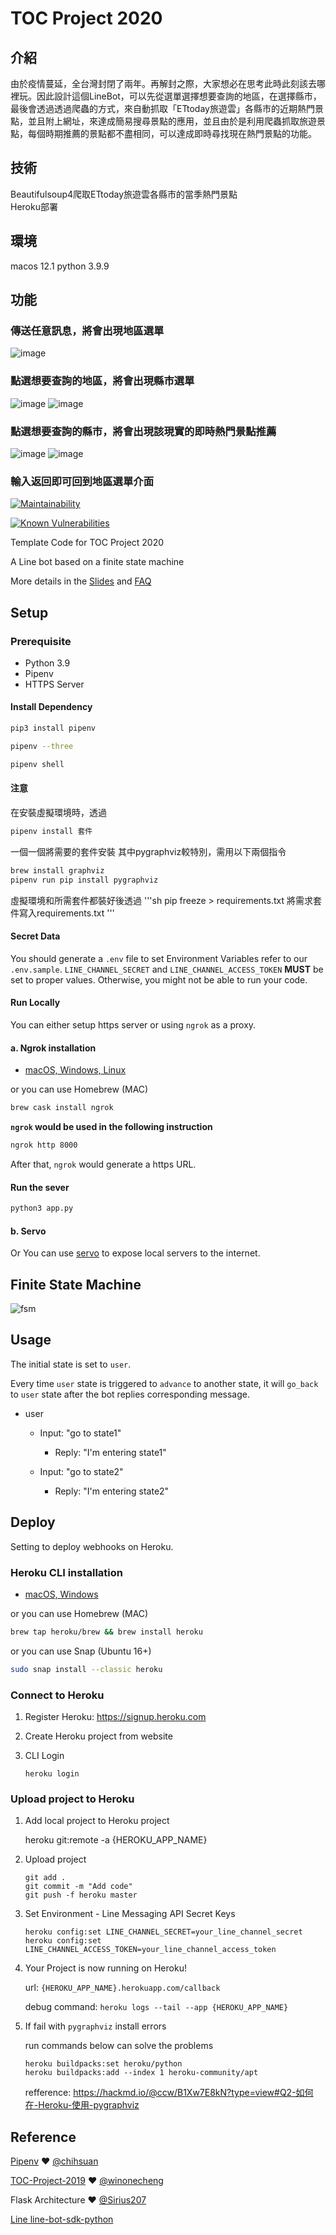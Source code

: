 # TOC Project 2020
## 介紹
由於疫情蔓延，全台灣封閉了兩年。再解封之際，大家想必在思考此時此刻該去哪裡玩。因此設計這個LineBot，可以先從選單選擇想要查詢的地區，在選擇縣市，最後會透過透過爬蟲的方式，來自動抓取「ETtoday旅遊雲」各縣市的近期熱門景點，並且附上網址，來達成簡易搜尋景點的應用，並且由於是利用爬蟲抓取旅遊景點，每個時期推薦的景點都不盡相同，可以達成即時尋找現在熱門景點的功能。

## 技術
Beautifulsoup4爬取ETtoday旅遊雲各縣市的當季熱門景點  
Heroku部署

## 環境
macos 12.1
python 3.9.9

## 功能
### 傳送任意訊息，將會出現地區選單
![image](./img/IMG_5351.PNG)
### 點選想要查詢的地區，將會出現縣市選單
![image](./img/IMG_5352.PNG)
![image](./img/IMG_5353.PNG)
### 點選想要查詢的縣市，將會出現該現實的即時熱門景點推薦
![image](./img/IMG_5354.PNG)
![image](./img/IMG_5355.PNG)
### 輸入返回即可回到地區選單介面

[![Maintainability](https://api.codeclimate.com/v1/badges/dc7fa47fcd809b99d087/maintainability)](https://codeclimate.com/github/NCKU-CCS/TOC-Project-2020/maintainability)

[![Known Vulnerabilities](https://snyk.io/test/github/NCKU-CCS/TOC-Project-2020/badge.svg)](https://snyk.io/test/github/NCKU-CCS/TOC-Project-2020)


Template Code for TOC Project 2020

A Line bot based on a finite state machine

More details in the [Slides](https://hackmd.io/@TTW/ToC-2019-Project#) and [FAQ](https://hackmd.io/s/B1Xw7E8kN)

## Setup

### Prerequisite
* Python 3.9
* Pipenv
* HTTPS Server

#### Install Dependency
```sh
pip3 install pipenv

pipenv --three

pipenv shell
```
#### 注意
在安裝虛擬環境時，透過
```sh
pipenv install 套件
```
一個一個將需要的套件安裝
其中pygraphviz較特別，需用以下兩個指令
```sh
brew install graphviz 
pipenv run pip install pygraphviz
```
虛擬環境和所需套件都裝好後透過
'''sh
pip freeze > requirements.txt 將需求套件寫入requirements.txt
'''
#### Secret Data
You should generate a `.env` file to set Environment Variables refer to our `.env.sample`.
`LINE_CHANNEL_SECRET` and `LINE_CHANNEL_ACCESS_TOKEN` **MUST** be set to proper values.
Otherwise, you might not be able to run your code.

#### Run Locally
You can either setup https server or using `ngrok` as a proxy.

#### a. Ngrok installation
* [ macOS, Windows, Linux](https://ngrok.com/download)

or you can use Homebrew (MAC)
```sh
brew cask install ngrok
```

**`ngrok` would be used in the following instruction**

```sh
ngrok http 8000
```

After that, `ngrok` would generate a https URL.

#### Run the sever

```sh
python3 app.py
```

#### b. Servo

Or You can use [servo](http://serveo.net/) to expose local servers to the internet.


## Finite State Machine
![fsm](fsm.png)

## Usage
The initial state is set to `user`.

Every time `user` state is triggered to `advance` to another state, it will `go_back` to `user` state after the bot replies corresponding message.

* user
	* Input: "go to state1"
		* Reply: "I'm entering state1"

	* Input: "go to state2"
		* Reply: "I'm entering state2"

## Deploy
Setting to deploy webhooks on Heroku.

### Heroku CLI installation

* [macOS, Windows](https://devcenter.heroku.com/articles/heroku-cli)

or you can use Homebrew (MAC)
```sh
brew tap heroku/brew && brew install heroku
```

or you can use Snap (Ubuntu 16+)
```sh
sudo snap install --classic heroku
```

### Connect to Heroku

1. Register Heroku: https://signup.heroku.com

2. Create Heroku project from website

3. CLI Login

	`heroku login`

### Upload project to Heroku

1. Add local project to Heroku project

	heroku git:remote -a {HEROKU_APP_NAME}

2. Upload project

	```
	git add .
	git commit -m "Add code"
	git push -f heroku master
	```

3. Set Environment - Line Messaging API Secret Keys

	```
	heroku config:set LINE_CHANNEL_SECRET=your_line_channel_secret
	heroku config:set LINE_CHANNEL_ACCESS_TOKEN=your_line_channel_access_token
	```

4. Your Project is now running on Heroku!

	url: `{HEROKU_APP_NAME}.herokuapp.com/callback`

	debug command: `heroku logs --tail --app {HEROKU_APP_NAME}`

5. If fail with `pygraphviz` install errors

	run commands below can solve the problems
	```
	heroku buildpacks:set heroku/python
	heroku buildpacks:add --index 1 heroku-community/apt
	```

	refference: https://hackmd.io/@ccw/B1Xw7E8kN?type=view#Q2-如何在-Heroku-使用-pygraphviz

## Reference
[Pipenv](https://medium.com/@chihsuan/pipenv-更簡單-更快速的-python-套件管理工具-135a47e504f4) ❤️ [@chihsuan](https://github.com/chihsuan)

[TOC-Project-2019](https://github.com/winonecheng/TOC-Project-2019) ❤️ [@winonecheng](https://github.com/winonecheng)

Flask Architecture ❤️ [@Sirius207](https://github.com/Sirius207)

[Line line-bot-sdk-python](https://github.com/line/line-bot-sdk-python/tree/master/examples/flask-echo)
